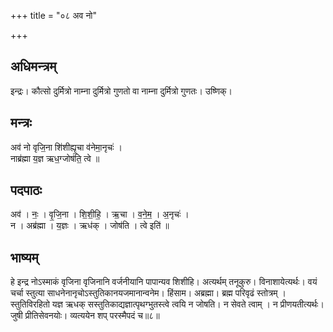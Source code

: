 +++
title = "०८ अव नो"

+++
## अधिमन्त्रम्
इन्द्रः। कौत्सो दुर्मित्रो नाम्ना दुर्मित्रो गुणतो वा नाम्ना दुर्मित्रो गुणतः। उष्णिक्।

## मन्त्रः
अव॑ नो वृजि॒ना शि॑शीह्यृ॒चा व॑नेमा॒नृचः॑ ।  
नाब्र॑ह्मा य॒ज्ञ ऋध॒ग्जोष॑ति॒ त्वे ॥

## पदपाठः
अव॑ । नः॒ । वृ॒जि॒ना । शि॒शी॒हि॒ । ऋ॒चा । व॒ने॒म॒ । अ॒नृचः॑ ।  
न । अब्र॑ह्मा । य॒ज्ञः । ऋध॑क् । जोष॑ति । त्वे इति॑ ॥

## भाष्यम्
हे इन्द्र नोऽस्माकं वृजिना वृजिनानि वर्जनीयानि पापान्यव शिशीहि। अत्यर्थम् तनूकुरु। विनाशायेत्यर्थः। वयं चर्चा स्तुत्या साधनेनानृचोऽस्तुतिकानयजमानान्वनेम। हिंसाम। अब्रह्मा। ब्रह्म परिवृढं स्तोत्रम् । स्तुतिविरहितो यज्ञ ऋधक् सस्तुतिकाद्यज्ञात्पृथग्भुतस्त्वे त्वयि न जोषति। न सेवते त्वाम् । न प्रीणयतीत्यर्थः। जुषी प्रीतिसेवनयोः। व्यत्ययेन शप् परस्मैपदं च॥८॥